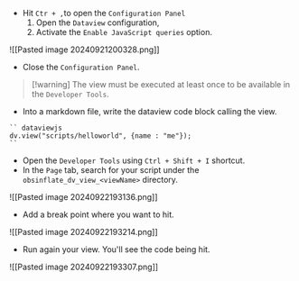 - Hit `Ctr + ,`to open the `Configuration Panel`
	1. Open the `Dataview` configuration,
	2. Activate the `Enable JavaScript queries` option.

![[Pasted image 20240921200328.png]]

- Close the `Configuration Panel`.

>[!warning] The view must be executed at least once to be available in the `Developer Tools`.

- Into a markdown file, write the dataview code block calling the view.

```
`` dataviewjs
dv.view("scripts/helloworld", {name : "me"});
``
```

- Open the `Developer Tools` using `Ctrl + Shift + I` shortcut.
- In the `Page` tab, search for your script under the `obsinflate_dv_view_<viewName>` directory.

![[Pasted image 20240922193136.png]]

- Add a break point where you want to hit.

![[Pasted image 20240922193214.png]]

- Run again your view. You'll see the code being hit.

![[Pasted image 20240922193307.png]]


